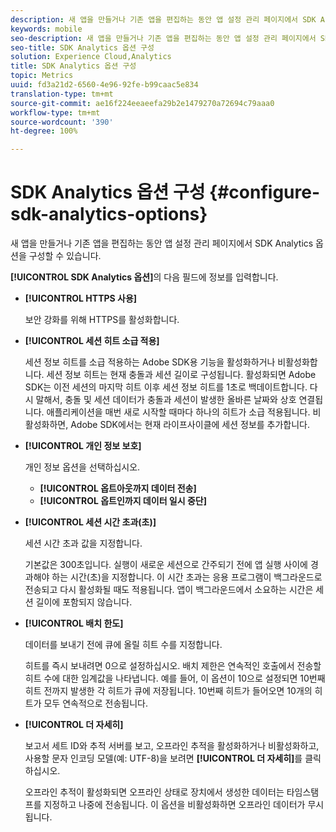 ```yaml
---
description: 새 앱을 만들거나 기존 앱을 편집하는 동안 앱 설정 관리 페이지에서 SDK Analytics 옵션을 구성할 수 있습니다.
keywords: mobile
seo-description: 새 앱을 만들거나 기존 앱을 편집하는 동안 앱 설정 관리 페이지에서 SDK Analytics 옵션을 구성할 수 있습니다.
seo-title: SDK Analytics 옵션 구성
solution: Experience Cloud,Analytics
title: SDK Analytics 옵션 구성
topic: Metrics
uuid: fd3a21d2-6560-4e96-92fe-b99caac5e834
translation-type: tm+mt
source-git-commit: ae16f224eeaeefa29b2e1479270a72694c79aaa0
workflow-type: tm+mt
source-wordcount: '390'
ht-degree: 100%

---
```



# SDK Analytics 옵션 구성 {#configure-sdk-analytics-options}

새 앱을 만들거나 기존 앱을 편집하는 동안 앱 설정 관리 페이지에서 SDK Analytics 옵션을 구성할 수 있습니다.

**[!UICONTROL SDK Analytics 옵션]**&#x200B;의 다음 필드에 정보를 입력합니다. 

* **[!UICONTROL HTTPS 사용]**

   보안 강화를 위해 HTTPS를 활성화합니다.

* **[!UICONTROL 세션 히트 소급 적용]**

   세션 정보 히트를 소급 적용하는 Adobe SDK용 기능을 활성화하거나 비활성화합니다. 세션 정보 히트는 현재 충돌과 세션 길이로 구성됩니다. 활성화되면 Adobe SDK는 이전 세션의 마지막 히트 이후 세션 정보 히트를 1초로 백데이트합니다. 다시 말해서, 충돌 및 세션 데이터가 충돌과 세션이 발생한 올바른 날짜와 상호 연결됩니다. 애플리케이션을 매번 새로 시작할 때마다 하나의 히트가 소급 적용됩니다. 비활성화하면, Adobe SDK에서는 현재 라이프사이클에 세션 정보를 추가합니다.

* **[!UICONTROL 개인 정보 보호]**

   개인 정보 옵션을 선택하십시오.

   * **[!UICONTROL 옵트아웃까지 데이터 전송]**
   * **[!UICONTROL 옵트인까지 데이터 일시 중단]**

* **[!UICONTROL 세션 시간 초과(초)]**

   세션 시간 초과 값을 지정합니다.

   기본값은 300초입니다. 실행이 새로운 세션으로 간주되기 전에 앱 실행 사이에 경과해야 하는 시간(초)을 지정합니다. 이 시간 초과는 응용 프로그램이 백그라운드로 전송되고 다시 활성화될 때도 적용됩니다. 앱이 백그라운드에서 소요하는 시간은 세션 길이에 포함되지 않습니다.

* **[!UICONTROL 배치 한도]**

   데이터를 보내기 전에 큐에 올릴 히트 수를 지정합니다.

   히트를 즉시 보내려면 0으로 설정하십시오. 배치 제한은 연속적인 호출에서 전송할 히트 수에 대한 임계값을 나타냅니다. 예를 들어, 이 옵션이 10으로 설정되면 10번째 히트 전까지 발생한 각 히트가 큐에 저장됩니다. 10번째 히트가 들어오면 10개의 히트가 모두 연속적으로 전송됩니다.

* **[!UICONTROL 더 자세히]**

   보고서 세트 ID와 추적 서버를 보고, 오프라인 추적을 활성화하거나 비활성화하고, 사용할 문자 인코딩 모델(예: UTF-8)을 보려면 **[!UICONTROL 더 자세히]**&#x200B;를 클릭하십시오.

   오프라인 추적이 활성화되면 오프라인 상태로 장치에서 생성한 데이터는 타임스탬프를 지정하고 나중에 전송됩니다. 이 옵션을 비활성화하면 오프라인 데이터가 무시됩니다.
